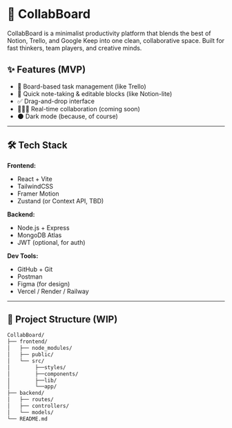 # 🚀 CollabBoard

CollabBoard is a minimalist productivity platform that blends the best of Notion, Trello, and Google Keep into one clean, collaborative space. Built for fast thinkers, team players, and creative minds.

## ✨ Features (MVP)

- 🧠 Board-based task management (like Trello)
- 📝 Quick note-taking & editable blocks (like Notion-lite)
- ✅ Drag-and-drop interface
- 🧑‍🤝‍🧑 Real-time collaboration (coming soon)
- 🌑 Dark mode (because, of course)

---

## 🛠️ Tech Stack

**Frontend:**

- React + Vite
- TailwindCSS
- Framer Motion
- Zustand (or Context API, TBD)

**Backend:**

- Node.js + Express
- MongoDB Atlas
- JWT (optional, for auth)

**Dev Tools:**

- GitHub + Git
- Postman
- Figma (for design)
- Vercel / Render / Railway

---

## 🚧 Project Structure (WIP)

```bash
CollabBoard/
├── frontend/
│   ├── node_modules/
│   ├── public/
│   └── src/
│        ├──styles/
│        ├──components/
│        ├──lib/
│        └──app/
├── backend/
│   ├── routes/
│   ├── controllers/
│   └── models/
└── README.md
```

